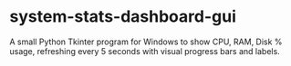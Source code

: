 # system-stats-dashboard-gui
A small Python Tkinter program for Windows to show CPU, RAM, Disk % usage, refreshing every 5 seconds with visual progress bars and labels.
